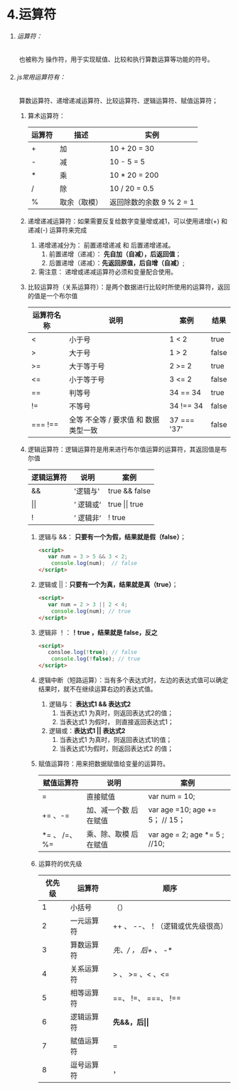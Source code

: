 # 4.运算符

1. ###### 运算符：

   ​	也被称为 操作符，用于实现赋值、比较和执行算数运算等功能的符号。

2. ###### js常用运算符有：

   ​	算数运算符、递增递减运算符、比较运算符、逻辑运算符、赋值运算符；

   1. 算术运算符：

      | 运算符 | 描述         | 实例                     |
      | ------ | ------------ | ------------------------ |
      | +      | 加           | 10 + 20 = 30             |
      | -      | 减           | 10 - 5 = 5               |
      | *      | 乘           | 10 * 20 = 200            |
      | /      | 除           | 10 / 20 = 0.5            |
      | %      | 取余（取模） | 返回除数的余数 9 % 2 = 1 |

   2. 递增递减运算符：如果需要反复给数字变量增或减1，可以使用递增(+) 和 递减(-) 运算符来完成

      1. 递增递减分为： 前置递增递减 和  后置递增递减。
         1. 前置递增（递减）： **先自加（自减），后返回值**；
         2. 后置递增（递减）：**先返回原值，后自增（自减）**;
      2. 需注意： 递增或递减运算符必须和变量配合使用。

   3. 比较运算符（关系运算符）：是两个数据进行比较时所使用的运算符，返回的值是一个布尔值

      | 运算符名称 | 说明                                         | 案例        | 结果  |
      | ---------- | -------------------------------------------- | ----------- | ----- |
      | <          | 小于号                                       | 1 < 2       | true  |
      | >          | 大于号                                       | 1 > 2       | false |
      | >=         | 大于等于号                                   | 2 >= 2      | true  |
      | <=         | 小于等于号                                   | 3 <= 2      | false |
      | ==         | 判等号                                       | 34 == 34    | true  |
      | !=         | 不等号                                       | 34 !== 34   | false |
      | ===  !==   | 全等    不全等  /   要求值  和  数据类型一致 | 37 === '37' | false |

   4. 逻辑运算符：逻辑运算符是用来进行布尔值运算的运算符，其返回值是布尔值

      | 逻辑运算符 | 说明      | 案例            |
      | ---------- | --------- | --------------- |
      | &&         | '逻辑与'  | true && false   |
      | \|\|       | ’ 逻辑或‘ | true  \|\| true |
      | !          | ’ 逻辑非‘ | ! true          |

      1. 逻辑与 &&： **只要有一个为假，结果就是假（false）**；

         ```html
         <script>
         	var num = 3 > 5 && 3 < 2;
             console.log(num);  // false
         </script>
         ```

      2. 逻辑或 ||：**只要有一个为真，结果就是真（true）**；

         ```html
         <script>
         	var num = 2 > 3 || 2 < 4;
             console.log(num); // true
         </script>
         ```

      3. 逻辑非 ！：**！true ，结果就是 false，反之**

         ```html
         <script>
         	consloe.log(!true); // false
             console.log(!false); // true
         </script>
         ```

      4. 逻辑中断（短路运算）：当有多个表达式时，左边的表达式值可以确定结果时，就不在继续运算右边的表达式值。

         1. 逻辑与： **表达式1 && 表达式2**
            1. 当表达式1 为真时，则返回表达式2的值；
            2. 当表达式1 为假时， 则直接返回表达式1；
         2. 逻辑或：**表达式1 || 表达式2**
            1. 当表达式1 为真时，则返回表达式1的值；
            2. 当表达式1为假时，则返回表达式2 的值；

      5. 赋值运算符：用来把数据赋值给变量的运算符。

         | 赋值运算符    | 说明                  | 案例                              |
         | ------------- | --------------------- | --------------------------------- |
         | =             | 直接赋值              | var num = 10;                     |
         | += 、-=       | 加、减一个数 后在赋值 | var age  =10; age += 5；  // 15； |
         | *= 、 /=、 %= | 乘、除、取模 后在赋值 | var age = 2; age *= 5 ; //10;     |

      6. 运算符的优先级

         | 优先级 | 运算符     | 顺序                             |
         | ------ | ---------- | -------------------------------- |
         | 1      | 小括号     | （）                             |
         | 2      | 一元运算符 | ++ 、 --、！（逻辑或优先级很高） |
         | 3      | 算数运算符 | **先*、/ ， 后+ 、 -**           |
         | 4      | 关系运算符 | > 、 >= 、< 、<=                 |
         | 5      | 相等运算符 | ==、 !=、 ===、 !==              |
         | 6      | 逻辑运算符 | **先&&，后\|\|**                 |
         | 7      | 赋值运算符 | =                                |
         | 8      | 逗号运算符 | ，                               |

         



